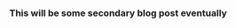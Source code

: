 <meta
    title="Second Blog Post"
    slug="nothing"
    date="8/19/2015"
    tags="">

### This will be some secondary blog post eventually
